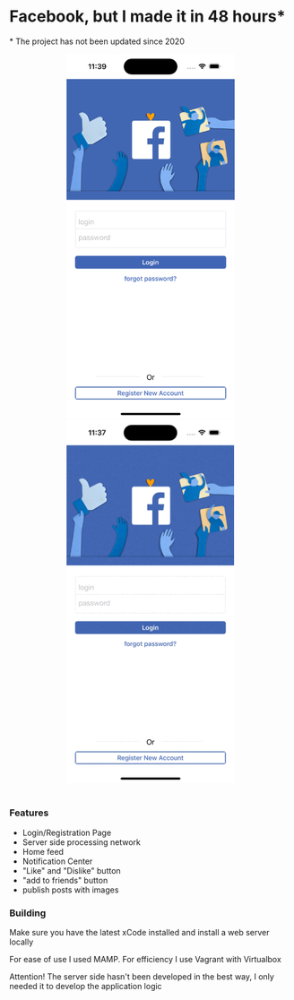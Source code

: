 # Facebook, but I made it in 48 hours*

\* The project has not been updated since 2020

<div align="center">
<img src="https://github.com/fabiobassini/facebook/blob/main/FaceBook/FaceBook/screenshot/screenshot.png" width="300" height="auto">
<img src="https://github.com/fabiobassini/facebook/blob/main/FaceBook/FaceBook/screenshot/gif.gif" width="300" height="auto">
</div>
<br clear="right"/>

### Features
- Login/Registration Page
- Server side processing network
- Home feed
- Notification Center
- "Like" and "Dislike" button
- "add to friends" button
- publish posts with images


### Building
Make sure you have the latest xCode installed and install a web server locally

For ease of use I used MAMP.
For efficiency I use Vagrant with Virtualbox

Attention!
The server side hasn't been developed in the best way, I only needed it to develop the application logic
